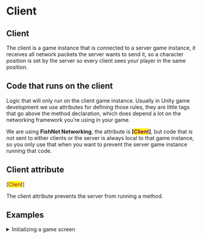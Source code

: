 # Client

## Client

The client is a game instance that is connected to a server game instance, it receives all network packets the server wants to send it, so a character position is set by the server so every client sees your player in the same position.

## Code that runs on the client

Logic that will only run on the client game instance. Usually in Unity game development we use attributes for defining those rules, they are little tags that go above the method declaration, which does depend a lot on the networking framework you’re using in your game.

We are using **FishNet Networking**, the attribute is **\[**<mark style="color:purple;">**Client**</mark>**]**, but code that is not sent to either clients or the server is always local to that game instance, so you only use that when you want to prevent the server game instance running that code.

## Client attribute

\[<mark style="color:purple;">Client</mark>]

The client attribute prevents the server from running a method.

## Examples

<details>

<summary>Initializing a game screen</summary>

```
[Client]
private void Setup()
{
    LastScreen = ScreenType.None;

    if (_canvasGroup != null)
    {
        bool foundCanvas = TryGetComponent(out CanvasGroup canvasGroup);
        _canvasGroup = foundCanvas ? canvasGroup : GameObjectCache.AddComponent<CanvasGroup>();
    }

    SetScreenState(ScreenType.Lobby, true);

    ChangeGameScreenEvent.AddListener(HandleChangeGameScreen);
    ChangeCameraEvent.AddListener(HandleChangeCamera);
}
```

The \[<mark style="color:purple;">Client</mark>] attribute is preventing a server from preparing an UI, as it should not exist in a headless server. The server doesn't **play** the game, it **manages** the game.

</details>

